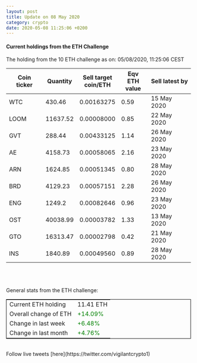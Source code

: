 ```yaml
---
layout: post
title: Update on 08 May 2020
category: crypto
date: 2020-05-08 11:25:06 +0200
---
```




#### Current holdings from the ETH Challenge

The holding from the 10 ETH challenge as on: 05/08/2020, 11:25:06 CEST

|Coin ticker|Quantity|Sell target<br>coin/ETH|Eqv ETH<br>value|Sell latest by|
|-----------|--------|-----------|-----------|--------------|
WTC|430.46|  0.00163275|0.59|15 May 2020|
LOOM|11637.52|  0.00008000|0.85|22 May 2020|
GVT|288.44|  0.00433125|1.14|26 May 2020|
AE|4158.73|  0.00058065|2.16|23 May 2020|
ARN|1624.85|  0.00051345|0.80|28 May 2020|
BRD|4129.23|  0.00057151|2.28|26 May 2020|
ENG|1249.2|  0.00082646|0.96|23 May 2020|
OST|40038.99|  0.00003782|1.33|13 May 2020|
GTO|16313.47|  0.00002798|0.42|21 May 2020|
INS|1840.89|  0.00049560|0.89|28 May 2020|

<br>
<br>
<br>
General stats from the ETH challenge:

<table style="border:1px solid black;margin-left:auto;margin-right:auto;">
	<tbody>
	<tr>
		<td>Current ETH holding</td>
		<td>     11.41 ETH</td>
	</tr>
	<tr>
		<td>Overall change of ETH</td>
		<td><font color="green">+14.09%</font></td>
	</tr>
	<tr>
		<td>Change in last week</td>
		<td><font color="green">+6.48%</font></td>
	</tr>
	<tr>
		<td>Change in last month</td>
		<td><font color="green">+4.76%</font></td>
	</tr>
	</tbody>
</table>

<br>
Follow live tweets [here](https://twitter.com/vigilantcrypto1)
<br>
<br>